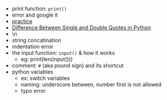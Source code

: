 - print function: `print()`
- error and google it
- [practice](https://app.auditorium.ai/courses/eelyNMYJKXeNJAbjssSEQz0m88XvnhX6)
- [Difference Between Single and Double Quotes in Python](https://www.askpython.com/python/string/difference-between-single-and-double-quotes-in-python)
- \n
- string concatination
- indentation error
- the input function: `input()` & how it works
    - eg: print(len(input()))
- comment: `#` (aka pound sign) and its shortcut
- python variables
    - ex: switch variables
    - naming: underscore between, number first is not allowed
    - typo error